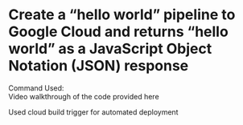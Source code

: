 # Create a “hello world” pipeline to Google Cloud and returns “hello world” as a JavaScript Object Notation (JSON) response

Command Used: \
Video walkthrough of the code provided here

Used cloud build trigger for automated deployment